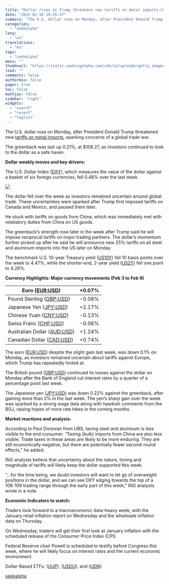 ```yaml
---
title: "Dollar rises as Trump threatens new tariffs on metal imports-Currency Recap"
date: "2025-02-10 19:35:37"
summary: "The U.S. dollar rose on Monday, after President Donald Trump threatened new tariffs on metal imports, sparking concerns of a global trade war. The greenback was last up 0.21%, at $108.27, as investors continued to look to the dollar as a safe haven. Dollar weekly moves and key drivers: The..."
categories:
  - "seekalpha"
lang:
  - "en"
translations:
  - "en"
tags:
  - "seekalpha"
menu: ""
thumbnail: "https://static.seekingalpha.com/cdn/s3/uploads/getty_images/1398472131/image_1398472131.jpg"
lead: ""
comments: false
authorbox: false
pager: true
toc: false
mathjax: false
sidebar: "right"
widgets:
  - "search"
  - "recent"
  - "taglist"
---
```


The U.S. dollar rose on Monday, after President Donald Trump threatened new [tariffs on metal imports](https://seekingalpha.com/news/4405425-trump-says-he-will-impose-25-tariffs-on-all-steel-aluminum-imports-reports), sparking concerns of a global trade war.

The greenback was last up 0.21%, at $108.27, as investors continued to look to the dollar as a safe haven. 

**Dollar weekly moves and key drivers:** 

The U.S. Dollar Index ([DXY](https://seekingalpha.com/symbol/DXY "US Dollar Index")), which measures the value of the dollar against a basket of six foreign currencies, fell 0.48% over the last week.

![](https://lh7-rt.googleusercontent.com/docsz/AD_4nXcI4fn_FPDFTnKhPrRaz13nl7pd9Vbvuwfx6v9oJivTsCs1ahqoq6MBJjglIZTcdfQdL3YD3bOyRfhJVjmWRU0fkD1kdqdmcnvnP8j5J_ycTBgSxibr9w6l4jUSkHB4Ca5Cbwd0?key=W6oe7vCCX4WPy2sKxdOO2g)

The dollar fell over the week as investors remained uncertain around global trade. These uncertainties were sparked after Trump first imposed tariffs on Canada and Mexico, and paused them later.

He stuck with tariffs on goods from China, which was immediately met with retaliatory duties from China on US goods.

The greenback’s strength rose later in the week after Trump said he will impose reciprocal tariffs on major trading partners. The dollar’s momentum further picked up after he said he will announce new 25% tariffs on all steel and aluminum imports into the US later on Monday.

The benchmark U.S. 10-year Treasury yield ([US10Y](https://seekingalpha.com/symbol/US10Y "United States 10-Year Bond Yield")) fell 10 basis points over the week to 4.47%, while the shorter-end, 2-year yield ([US2Y](https://seekingalpha.com/symbol/US2Y#hasComeFromMpArticle=false#source=section%3Amain_content%7Cbutton%3Abody_link%7Cfirst_level_url%3Anews)) fell one point to 4.26%.

**Currency Highlights: Major currency movements (Feb 3 to Feb 9)** 

   | Euro ([EUR:USD](https://seekingalpha.com/symbol/EUR:USD "Euro / US Dollar")) | +0.07% |
| --- | --- |
| Pound Sterling ([GBP:USD](https://seekingalpha.com/symbol/GBP:USD "British Pound / US Dollar")) | -0.08% |
| Japanese Yen ([JPY:USD](https://seekingalpha.com/symbol/JPY:USD "Japanese Yen / US Dollar")) | +2.17% |
| Chinese Yuan ([CNY:USD](https://seekingalpha.com/symbol/CNY:USD "Chinese Yuan / US Dollar")) | -0.13% |
| Swiss Franc ([CHF:USD](https://seekingalpha.com/symbol/CHF:USD "Swiss Franc / US Dollar")) | -0.06% |
| Australian Dollar ([AUD:USD](https://seekingalpha.com/symbol/AUD:USD "Australian Dollar / US Dollar")) | +1.24% |
| Canadian Dollar ([CAD:USD](https://seekingalpha.com/symbol/CAD:USD "Canadian Dollar / US Dollar")) | +0.74% |

The euro ([EUR:USD](https://seekingalpha.com/symbol/EUR:USD "Euro / US Dollar")) despite the slight gain last week, was down 0.1% on Monday, as investors remained uncertain about tariffs against Europe, which Trump has repeatedly hinted at.

The British pound ([GBP:USD](https://seekingalpha.com/symbol/GBP:USD "British Pound / US Dollar")) continued its losses against the dollar on Monday after the Bank of England cut interest rates by a quarter of a percentage point last week.

The Japanese yen ([JPY:USD](https://seekingalpha.com/symbol/JPY:USD "Japanese Yen / US Dollar")) was down 0.22% against the greenback, after gaining more than 2% in the last week. The yen’s sharp gain over the week was sparked by a strong wage data along with hawkish comments from the BOJ, raising hopes of more rate hikes in the coming months.

**Market reactions and analysis:** 

According to Paul Donovan from UBS, taxing steel and aluminum is less visible to the end consumer. “Taxing (bulk) imports from China are also less visible. Trade taxes in these areas are likely to be more enduring. They are still economically negative, but there are potentially fewer second-round effects," he added.

ING analysts believe that uncertainty about the nature, timing and magnitude of tariffs will likely keep the dollar supported this week.

“…for the time being, we doubt investors will want to let go of overweight positions in the dollar, and we can see DXY edging towards the top of a 108-109 trading range through the early part of this week,” ING analysts wrote in a note.

**Economic Indicators to watch:** 

Traders look forward to a macroeconomic data-heavy week, with the January retail inflation report on Wednesday and the wholesale inflation data on Thursday.

On Wednesday, traders will get their first look at January inflation with the scheduled release of the Consumer Price Index (CPI).

Federal Reserve chair Powell is scheduled to testify before Congress this week, where he will likely focus on interest rates and the current economic environment.

Dollar-Based ETFs: ([UUP](https://seekingalpha.com/symbol/UUP "Invesco DB USD Bullish ETF")), ([USDU](https://seekingalpha.com/symbol/USDU "WisdomTree Trust - WisdomTree Bloomberg U.S. Dollar Bullish Fund")), and ([UDN](https://seekingalpha.com/symbol/UDN "Invesco DB US Dollar Index Trust - Invesco DB US Dollar Index Bearish Fund"))

[seekalpha](https://seekingalpha.com/news/4405676-dollar-rises-as-trump-threatens-new-tariffs-on-metal-imports-currency-recap)
